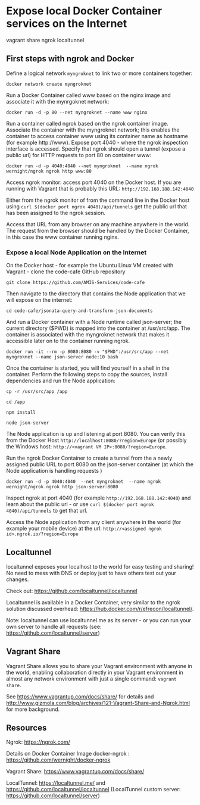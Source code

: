 # Expose local Docker Container services on the Internet

vagrant share
ngrok
localtunnel


## First steps with ngrok and Docker

Define a logical network `myngroknet`  to link two or more containers together:

```
docker network create myngroknet
```

Run a Docker Container called www based on the nginx image and associate it with the mynrgoknet network:
```
docker run -d -p 80 --net myngroknet --name www nginx
```

Run a container called ngrok based on the ngrok container image. Associate the container with the myngroknet network; this enables the container to access container www using its container name as hostname (for example http://www). Expose port 4040 - where the ngrok inspection interface is accessed. Specify that ngrok should open a tunnel (expose a public url) for HTTP requests to port 80 on container www:

```    
docker run -d -p 4040:4040 --net myngroknet  --name ngrok wernight/ngrok ngrok http www:80
```

Access ngrok monitor: access port 4040 on the Docker host. If you are running with Vagrant that is probably this URL: `http://192.168.188.142:4040`

Either from the ngrok monitor of from the command line in the Docker host using `curl $(docker port ngrok 4040)/api/tunnels` get the public url that has been assigned to the ngrok session.

Access that URL from any browser on any machine anywhere in the world. The request from the browser should be handled by the Docker Container, in this case the www container running nginx.


### Expose a local Node Application on the Internet

On the Docker host - for example the Ubuntu Linux VM created with Vagrant - clone the code-cafe GitHub repository
``` 
git clone https://github.com/AMIS-Services/code-cafe
```

Then navigate to the directory that contains the Node application that we will expose on the internet:
```
cd code-cafe/jsonata-query-and-transform-json-documents
```
And run a Docker container with a Node runtime called json-server; the current directory ($PWD) is mapped into the container at /usr/src/app. The container is associated with the myngroknet network that makes it accessible later on to the container running ngrok. 
```
docker run -it --rm -p 8080:8080 -v "$PWD":/usr/src/app --net myngroknet --name json-server node:10 bash
```
Once the container is started, you will find yourself in a shell in the container. Perform the following steps to copy the sources, install dependencies and run the Node application:
```
cp -r /usr/src/app /app

cd /app

npm install

node json-server
```

The Node application is up and listening at port 8080. You can verify this from the Docker Host `http://localhost:8080/?region=Europe` (or possibly the Windows host: `http://<vagrant VM IP>:8080/?region=Europe`.  

Run the ngrok Docker Container to create a tunnel from the a newly assigned public URL to port 8080 on the json-server container (at which the Node application is handling requests )
```
docker run -d -p 4040:4040  --net myngroknet  --name ngrok wernight/ngrok ngrok http json-server:8080
```

Inspect ngrok at port 4040 (for example `http://192.168.188.142:4040`) and learn about the public url - or use  `curl $(docker port ngrok 4040)/api/tunnels` to get that url.

Access the Node application from any client anywhere in the world (for example your mobile device) at the url: `http://<assigned ngrok id>.ngrok.io/?region=Europe`


## Localtunnel

localtunnel exposes your localhost to the world for easy testing and sharing! No need to mess with DNS or deploy just to have others test out your changes.

Check out: https://github.com/localtunnel/localtunnel

Localtunnel is available in a Docker Container, very similar to the ngrok solution discussed overhead:
https://hub.docker.com/r/efrecon/localtunnel/.

Note: localtunnel can use localtunnel.me as its server - or you can run your own server to handle all requests (see: https://github.com/localtunnel/server)

## Vagrant Share

Vagrant Share allows you to share your Vagrant environment with anyone in the world, enabling collaboration directly in your Vagrant environment in almost any network environment with just a single command: `vagrant share`. 

See https://www.vagrantup.com/docs/share/ for details and http://www.gizmola.com/blog/archives/121-Vagrant-Share-and-Ngrok.html for more background.


## Resources

Ngrok: https://ngrok.com/ 

Details on Docker Container Image docker-ngrok : https://github.com/wernight/docker-ngrok 

Vagrant Share: https://www.vagrantup.com/docs/share/

LocalTunnel: https://localtunnel.me/ and https://github.com/localtunnel/localtunnel 
(LocalTunnel custom server: https://github.com/localtunnel/server)